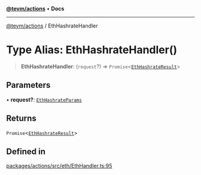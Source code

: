 [**@tevm/actions**](../README.md) • **Docs**

***

[@tevm/actions](../globals.md) / EthHashrateHandler

# Type Alias: EthHashrateHandler()

> **EthHashrateHandler**: (`request`?) => `Promise`\<[`EthHashrateResult`](EthHashrateResult.md)\>

## Parameters

• **request?**: [`EthHashrateParams`](EthHashrateParams.md)

## Returns

`Promise`\<[`EthHashrateResult`](EthHashrateResult.md)\>

## Defined in

[packages/actions/src/eth/EthHandler.ts:95](https://github.com/evmts/tevm-monorepo/blob/main/packages/actions/src/eth/EthHandler.ts#L95)
